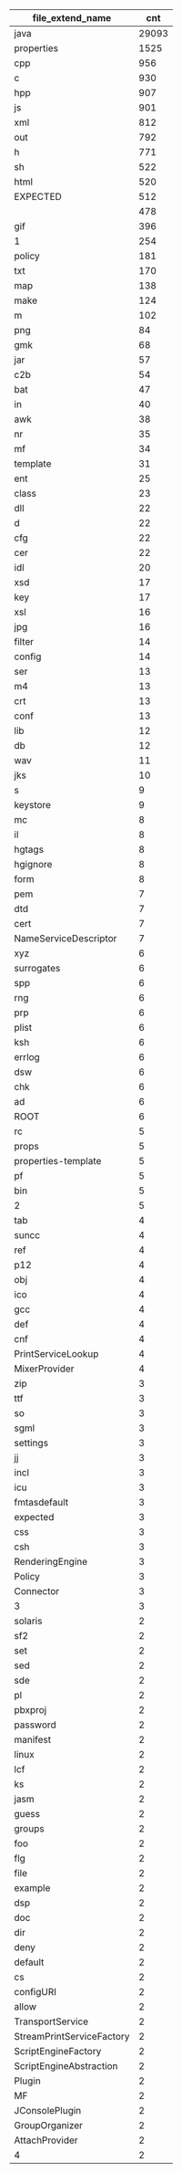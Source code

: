 |     file_extend_name      |  cnt  |
|---------------------------|-------|
| java                      | 29093 |
| properties                | 1525  |
| cpp                       | 956   |
| c                         | 930   |
| hpp                       | 907   |
| js                        | 901   |
| xml                       | 812   |
| out                       | 792   |
| h                         | 771   |
| sh                        | 522   |
| html                      | 520   |
| EXPECTED                  | 512   |
|                           | 478   |
| gif                       | 396   |
| 1                         | 254   |
| policy                    | 181   |
| txt                       | 170   |
| map                       | 138   |
| make                      | 124   |
| m                         | 102   |
| png                       | 84    |
| gmk                       | 68    |
| jar                       | 57    |
| c2b                       | 54    |
| bat                       | 47    |
| in                        | 40    |
| awk                       | 38    |
| nr                        | 35    |
| mf                        | 34    |
| template                  | 31    |
| ent                       | 25    |
| class                     | 23    |
| dll                       | 22    |
| d                         | 22    |
| cfg                       | 22    |
| cer                       | 22    |
| idl                       | 20    |
| xsd                       | 17    |
| key                       | 17    |
| xsl                       | 16    |
| jpg                       | 16    |
| filter                    | 14    |
| config                    | 14    |
| ser                       | 13    |
| m4                        | 13    |
| crt                       | 13    |
| conf                      | 13    |
| lib                       | 12    |
| db                        | 12    |
| wav                       | 11    |
| jks                       | 10    |
| s                         | 9     |
| keystore                  | 9     |
| mc                        | 8     |
| il                        | 8     |
| hgtags                    | 8     |
| hgignore                  | 8     |
| form                      | 8     |
| pem                       | 7     |
| dtd                       | 7     |
| cert                      | 7     |
| NameServiceDescriptor     | 7     |
| xyz                       | 6     |
| surrogates                | 6     |
| spp                       | 6     |
| rng                       | 6     |
| prp                       | 6     |
| plist                     | 6     |
| ksh                       | 6     |
| errlog                    | 6     |
| dsw                       | 6     |
| chk                       | 6     |
| ad                        | 6     |
| ROOT                      | 6     |
| rc                        | 5     |
| props                     | 5     |
| properties-template       | 5     |
| pf                        | 5     |
| bin                       | 5     |
| 2                         | 5     |
| tab                       | 4     |
| suncc                     | 4     |
| ref                       | 4     |
| p12                       | 4     |
| obj                       | 4     |
| ico                       | 4     |
| gcc                       | 4     |
| def                       | 4     |
| cnf                       | 4     |
| PrintServiceLookup        | 4     |
| MixerProvider             | 4     |
| zip                       | 3     |
| ttf                       | 3     |
| so                        | 3     |
| sgml                      | 3     |
| settings                  | 3     |
| jj                        | 3     |
| incl                      | 3     |
| icu                       | 3     |
| fmtasdefault              | 3     |
| expected                  | 3     |
| css                       | 3     |
| csh                       | 3     |
| RenderingEngine           | 3     |
| Policy                    | 3     |
| Connector                 | 3     |
| 3                         | 3     |
| solaris                   | 2     |
| sf2                       | 2     |
| set                       | 2     |
| sed                       | 2     |
| sde                       | 2     |
| pl                        | 2     |
| pbxproj                   | 2     |
| password                  | 2     |
| manifest                  | 2     |
| linux                     | 2     |
| lcf                       | 2     |
| ks                        | 2     |
| jasm                      | 2     |
| guess                     | 2     |
| groups                    | 2     |
| foo                       | 2     |
| flg                       | 2     |
| file                      | 2     |
| example                   | 2     |
| dsp                       | 2     |
| doc                       | 2     |
| dir                       | 2     |
| deny                      | 2     |
| default                   | 2     |
| cs                        | 2     |
| configURI                 | 2     |
| allow                     | 2     |
| TransportService          | 2     |
| StreamPrintServiceFactory | 2     |
| ScriptEngineFactory       | 2     |
| ScriptEngineAbstraction   | 2     |
| Plugin                    | 2     |
| MF                        | 2     |
| JConsolePlugin            | 2     |
| GroupOrganizer            | 2     |
| AttachProvider            | 2     |
| 4                         | 2     |
